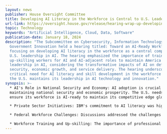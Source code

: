 ```yaml
---
layout: news
publisher: House Oversight Committee
title: Developing AI Literacy in the Workforce is Central to U.S. Leadership in AI
url-link: https://oversight.house.gov/release/hearing-wrap-up-developing-ai-literacy-in-the-workforce-is-central-to-u-s-leadership-in-ai%EF%BF%BC/
topic: Technology
keywords: "Artificial Intelligence, Cloud, Data, Software"
publication-date: January 18, 2024
description: "The Subcommittee on Cybersecurity, Information Technology, and
  Government Innovation held a hearing titled: Toward an AI-Ready Workforce,
  focusing on developing AI literacy in the workforce as a central component of
  U.S. leadership in AI. The hearing emphasized the importance of training and
  up-skilling workers for AI and AI-adjacent roles to maintain America's global
  leadership in AI, considering the transformative impacts of AI on defense,
  security, economic growth, and service delivery. The hearing underscores the
  critical need for AI literacy and skill development in the workforce to ensure
  the U.S. maintains its leadership in AI technology and innovation."
synopsis: >-
  * AI's Role in National Security and Economy: AI adoption is crucial for
  maintaining national security and economic prosperity. The U.S. needs to
  ensure its workforce is AI-ready to maintain its competitive edge globally.

  * Private Sector Initiatives: IBM's commitment to AI literacy was highlighted, with initiatives like IBM SkillsBuild offering free AI-related coursework and aiming to skill 30 million people by 2030, including training two million in AI in the next three years.

  * Federal Workforce Challenges: Discussions addressed the challenges the federal government faces in adopting AI, including bureaucratic hurdles and the need for cross-agency and industry collaboration. The issue of federal contracts often requiring four-year degrees, potentially hindering the inclusion of qualified individuals without such degrees, was also discussed.

  * Workforce Training and Up-skilling: The importance of professional development, receptive learning environments, and leadership in fostering an AI-ready workforce was emphasized. IBM's approach to retraining and up-skilling existing employees as a model for the federal government was also discussed.
---
```

